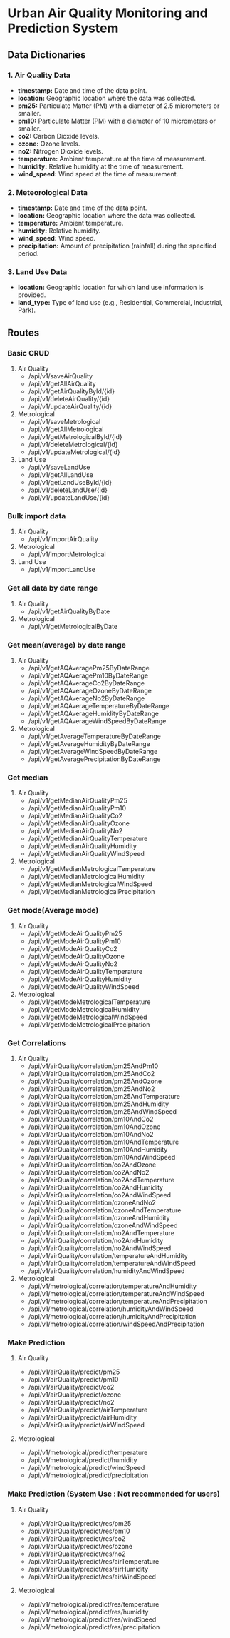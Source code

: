 # Urban Air Quality Monitoring and Prediction System

## Data Dictionaries

### 1. Air Quality Data

- **timestamp:** Date and time of the data point.
- **location:** Geographic location where the data was collected.
- **pm25:** Particulate Matter (PM) with a diameter of 2.5 micrometers or smaller.
- **pm10:** Particulate Matter (PM) with a diameter of 10 micrometers or smaller.
- **co2:** Carbon Dioxide levels.
- **ozone:** Ozone levels.
- **no2:** Nitrogen Dioxide levels.
- **temperature:** Ambient temperature at the time of measurement.
- **humidity:** Relative humidity at the time of measurement.
- **wind_speed:** Wind speed at the time of measurement.

### 2. Meteorological Data

- **timestamp:** Date and time of the data point.
- **location:** Geographic location where the data was collected.
- **temperature:** Ambient temperature.
- **humidity:** Relative humidity.
- **wind_speed:** Wind speed.
- **precipitation:** Amount of precipitation (rainfall) during the specified period.

### 3. Land Use Data

- **location:** Geographic location for which land use information is provided.
- **land_type:** Type of land use (e.g., Residential, Commercial, Industrial, Park).

## Routes
### Basic CRUD
1. Air Quality
   - /api/v1/saveAirQuality
   - /api/v1/getAllAirQuality
   - /api/v1/getAirQualityById/{id}
   - /api/v1/deleteAirQuality/{id}
   - /api/v1/updateAirQuality/{id}
2. Metrological
   - /api/v1/saveMetrological
   - /api/v1/getAllMetrological
   - /api/v1/getMetrologicalById/{id}
   - /api/v1/deleteMetrological/{id}
   - /api/v1/updateMetrological/{id}
3. Land Use
   - /api/v1/saveLandUse
   - /api/v1/getAllLandUse
   - /api/v1/getLandUseById/{id}
   - /api/v1/deleteLandUse/{id}
   - /api/v1/updateLandUse/{id}

### Bulk import data
1. Air Quality
   - /api/v1/importAirQuality
2. Metrological
   - /api/v1/importMetrological
3. Land Use
   - /api/v1/importLandUse

### Get all data by date range
1. Air Quality
   - /api/v1/getAirQualityByDate
2. Metrological
   - /api/v1/getMetrologicalByDate

### Get mean(average) by date range
1. Air Quality
   - /api/v1/getAQAveragePm25ByDateRange
   - /api/v1/getAQAveragePm10ByDateRange
   - /api/v1/getAQAverageCo2ByDateRange
   - /api/v1/getAQAverageOzoneByDateRange
   - /api/v1/getAQAverageNo2ByDateRange
   - /api/v1/getAQAverageTemperatureByDateRange
   - /api/v1/getAQAverageHumidityByDateRange
   - /api/v1/getAQAverageWindSpeedByDateRange
2. Metrological
   - /api/v1/getAverageTemperatureByDateRange
   - /api/v1/getAverageHumidityByDateRange
   - /api/v1/getAverageWindSpeedByDateRange
   - /api/v1/getAveragePrecipitationByDateRange

### Get median
1. Air Quality
   - /api/v1/getMedianAirQualityPm25
   - /api/v1/getMedianAirQualityPm10
   - /api/v1/getMedianAirQualityCo2
   - /api/v1/getMedianAirQualityOzone
   - /api/v1/getMedianAirQualityNo2
   - /api/v1/getMedianAirQualityTemperature
   - /api/v1/getMedianAirQualityHumidity
   - /api/v1/getMedianAirQualityWindSpeed
2. Metrological
   - /api/v1/getMedianMetrologicalTemperature
   - /api/v1/getMedianMetrologicalHumidity
   - /api/v1/getMedianMetrologicalWindSpeed
   - /api/v1/getMedianMetrologicalPrecipitation

### Get mode(Average mode)
1. Air Quality
   - /api/v1/getModeAirQualityPm25
   - /api/v1/getModeAirQualityPm10
   - /api/v1/getModeAirQualityCo2
   - /api/v1/getModeAirQualityOzone
   - /api/v1/getModeAirQualityNo2
   - /api/v1/getModeAirQualityTemperature
   - /api/v1/getModeAirQualityHumidity
   - /api/v1/getModeAirQualityWindSpeed
2. Metrological
   - /api/v1/getModeMetrologicalTemperature
   - /api/v1/getModeMetrologicalHumidity
   - /api/v1/getModeMetrologicalWindSpeed
   - /api/v1/getModeMetrologicalPrecipitation

### Get Correlations
1. Air Quality
   - /api/v1/airQuality/correlation/pm25AndPm10
   - /api/v1/airQuality/correlation/pm25AndCo2
   - /api/v1/airQuality/correlation/pm25AndOzone
   - /api/v1/airQuality/correlation/pm25AndNo2
   - /api/v1/airQuality/correlation/pm25AndTemperature
   - /api/v1/airQuality/correlation/pm25AndHumidity
   - /api/v1/airQuality/correlation/pm25AndWindSpeed
   - /api/v1/airQuality/correlation/pm10AndCo2
   - /api/v1/airQuality/correlation/pm10AndOzone
   - /api/v1/airQuality/correlation/pm10AndNo2
   - /api/v1/airQuality/correlation/pm10AndTemperature
   - /api/v1/airQuality/correlation/pm10AndHumidity
   - /api/v1/airQuality/correlation/pm10AndWindSpeed
   - /api/v1/airQuality/correlation/co2AndOzone
   - /api/v1/airQuality/correlation/co2AndNo2
   - /api/v1/airQuality/correlation/co2AndTemperature
   - /api/v1/airQuality/correlation/co2AndHumidity
   - /api/v1/airQuality/correlation/co2AndWindSpeed
   - /api/v1/airQuality/correlation/ozoneAndNo2
   - /api/v1/airQuality/correlation/ozoneAndTemperature
   - /api/v1/airQuality/correlation/ozoneAndHumidity
   - /api/v1/airQuality/correlation/ozoneAndWindSpeed
   - /api/v1/airQuality/correlation/no2AndTemperature
   - /api/v1/airQuality/correlation/no2AndHumidity
   - /api/v1/airQuality/correlation/no2AndWindSpeed
   - /api/v1/airQuality/correlation/temperatureAndHumidity
   - /api/v1/airQuality/correlation/temperatureAndWindSpeed
   - /api/v1/airQuality/correlation/humidityAndWindSpeed
2. Metrological
   - /api/v1/metrological/correlation/temperatureAndHumidity
   - /api/v1/metrological/correlation/temperatureAndWindSpeed
   - /api/v1/metrological/correlation/temperatureAndPrecipitation
   - /api/v1/metrological/correlation/humidityAndWindSpeed
   - /api/v1/metrological/correlation/humidityAndPrecipitation
   - /api/v1/metrological/correlation/windSpeedAndPrecipitation

### Make Prediction
1. Air Quality
   - /api/v1/airQuality/predict/pm25
   - /api/v1/airQuality/predict/pm10
   - /api/v1/airQuality/predict/co2
   - /api/v1/airQuality/predict/ozone
   - /api/v1/airQuality/predict/no2
   - /api/v1/airQuality/predict/airTemperature
   - /api/v1/airQuality/predict/airHumidity
   - /api/v1/airQuality/predict/airWindSpeed

2. Metrological
   - /api/v1/metrological/predict/temperature
   - /api/v1/metrological/predict/humidity
   - /api/v1/metrological/predict/windSpeed
   - /api/v1/metrological/predict/precipitation

### Make Prediction (System Use : Not recommended for users)
1. Air Quality
   - /api/v1/airQuality/predict/res/pm25
   - /api/v1/airQuality/predict/res/pm10
   - /api/v1/airQuality/predict/res/co2
   - /api/v1/airQuality/predict/res/ozone
   - /api/v1/airQuality/predict/res/no2
   - /api/v1/airQuality/predict/res/airTemperature
   - /api/v1/airQuality/predict/res/airHumidity
   - /api/v1/airQuality/predict/res/airWindSpeed

2. Metrological
   - /api/v1/metrological/predict/res/temperature
   - /api/v1/metrological/predict/res/humidity
   - /api/v1/metrological/predict/res/windSpeed
   - /api/v1/metrological/predict/res/precipitation
